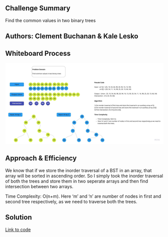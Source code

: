 ## Challenge Summary
Find the common values in two binary trees

## Authors: Clement Buchanan & Kale Lesko

## Whiteboard Process
![Tree-Intersection](assets/Tree-Intersection.jpg)

## Approach & Efficiency
We know that if we store the inorder traversal of a BST in an array, that array will be sorted in ascending order. So I simply took the inorder traversal of both the trees and store them in two seperate arrays and then find intersection between two arrays.

Time Complexity: O(n+m).
Here ‘m’ and ‘n’ are number of nodes in first and second tree respectively, as we need to traverse both the trees.

## Solution
[Link to code](www.link.com)